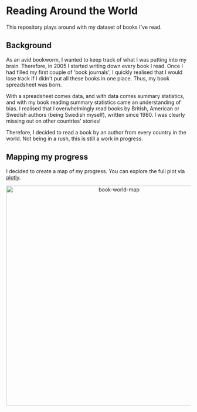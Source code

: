 # Reading Around the World

This repository plays around with my dataset of books I've read. 

## Background
As an avid bookworm, I wanted to keep track of what I was putting into my brain. Therefore, in 2005 I started writing down every book I read. Once I had filled my first couple of 'book journals', I quickly realised that I would lose track if I didn't put all these books in one place. Thus, my book spreadsheet was born.

With a spreadsheet comes data, and with data comes summary statistics, and with my book reading summary statistics came an understanding of bias. I realised that I overwhelmingly read books by British, American or Swedish authors (being Swedish myself), written since 1980. I was clearly missing out on other countries' stories! 

Therefore, I decided to read a book by an author from every country in the world. Not being in a rush, this is still a work in progress. 

## Mapping my progress

I decided to create a map of my progress. You can explore the full plot via [plotly](https://plot.ly/~cisven/2/number-of-books-read-per-country/ "My book world map on plotly").

<div>
    <a href="https://plot.ly/~cisven/2/?share_key=SOx1qXzkLDyu5arQqcFlwr" target="_blank" title="book-world-map" style="display: block; text-align: center;"><img src="https://plot.ly/~cisven/2.png?share_key=SOx1qXzkLDyu5arQqcFlwr" alt="book-world-map" style="max-width: 100%;width: 600px;"  width="600" onerror="this.onerror=null;this.src='https://plot.ly/404.png';" /></a>
    <script data-plotly="cisven:2" sharekey-plotly="SOx1qXzkLDyu5arQqcFlwr" src="https://plot.ly/embed.js" async></script>
</div>


